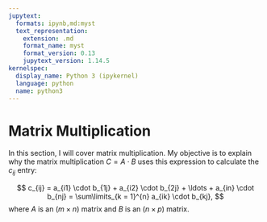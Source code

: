```yaml
---
jupytext:
  formats: ipynb,md:myst
  text_representation:
    extension: .md
    format_name: myst
    format_version: 0.13
    jupytext_version: 1.14.5
kernelspec:
  display_name: Python 3 (ipykernel)
  language: python
  name: python3
---
```


# Matrix Multiplication

In this section, I will cover matrix multiplication. My objective is to explain why the matrix multiplication $C = A \cdot B$ uses this expression to calculate the $c_{ij}$ entry:

$$
c_{ij} = a_{i1} \cdot b_{1j} + a_{i2} \cdot b_{2j} + \ldots + a_{in} \cdot b_{nj} = \sum\limits_{k  = 1}^{n} a_{ik} \cdot b_{kj},
$$
where $A$ is an $(m \times n)$ matrix and $B$ is an $(n \times p)$ matrix.
```{code-cell} ipython3

```
